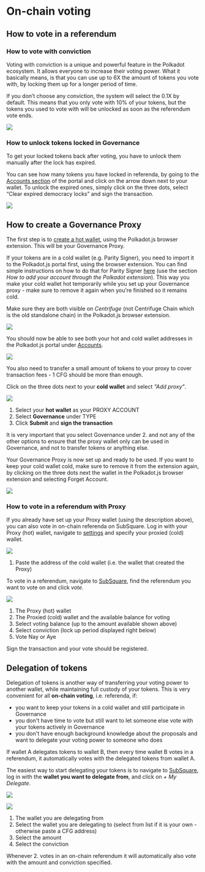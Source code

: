# On-chain voting

## How to vote in a referendum



### How to vote with conviction

Voting with conviction is a unique and powerful feature in the Polkadot ecosystem. It allows everyone to increase their voting power. What it basically means, is that you can use up to 6X the amount of tokens you vote with, by locking them up for a longer period of time.

If you don’t choose any conviction, the system will select the 0.1X by default. This means that you only vote with 10% of your tokens, but the tokens you used to vote with will be unlocked as soon as the referendum vote ends.

![](./images/LockingPeriod.png)

### How to unlock tokens locked in Governance

To get your locked tokens back after voting, you have to unlock them manually after the lock has expired.

You can see how many tokens you have locked in referenda, by going to the [Accounts section](https://polkadot.js.org/apps/?rpc=wss%3A%2F%2Ffullnode.parachain.centrifuge.io#/accounts) of the portal and click on the arrow down next to your wallet. To unlock the expired ones, simply click on the three dots, select “Clear expired democracy locks” and sign the transaction.

![](./images/UnlockTokens.png)

## How to create a Governance Proxy
The first step is to [create a hot wallet](https://docs.centrifuge.io/use/setup-wallet/), using the Polkadot.js browser extension. This will be your Governance Proxy.

If your tokens are in a cold wallet (e.g. Parity Signer), you need to import it to the Polkadot.js portal first, using the browser extension. You can find simple instructions on how to do that for Parity Signer [here](https://support.polkadot.network/support/solutions/articles/65000182010-how-to-add-a-parity-signer-account-on-polkadot-js-ui) (use the section *How to add your account through the Polkadot extension*). This way you make your cold wallet hot temporarily while you set up your Governance proxy - make sure to remove it again when you're finished so it remains cold.

Make sure they are both visible on *Centrifuge* (not Centrifuge Chain which is the old standalone chain) in the Polkadot.js browser extension.

![](./images/VisibilityJS.png)

You should now be able to see both your hot and cold wallet addresses in the Polkadot.js portal under [Accounts](https://polkadot.js.org/apps/?rpc=wss%3A%2F%2Ffullnode.parachain.centrifuge.io#/accounts). 

![](./images/Accounts.png)

You also need to transfer a small amount of tokens to your proxy to cover transaction fees - 1 CFG should be more than enough.

Click on the three dots next to your **cold wallet** and select *"Add proxy"*. 

![](./images/Proxy.png)

1. Select your **hot wallet** as your PROXY ACCOUNT
2. Select **Governance** under TYPE 
3. Click **Submit** and **sign the transaction**

It is very important that you select Governance under 2. and not any of the other options to ensure that the proxy wallet only can be used in Governance, and not to transfer tokens or anything else.

Your Governance Proxy is now set up and ready to be used. If you want to keep your cold wallet cold, make sure to remove it from the extension again, by clicking on the three dots next the wallet in the Polkadot.js browser extension and selecting Forget Account.

![](./images/Forget.png)


### How to vote in a referendum with Proxy

If you already have set up your Proxy wallet (using the description above), you can also vote in on-chain referenda on SubSquare. Log in with your Proxy (hot) wallet, navigate to [settings](https://centrifuge.subsquare.io/setting/proxy) and specify your proxied (cold) wallet. 

![](./images/DefineProxy.png)

1. Paste the address of the cold wallet (i.e. the wallet that created the Proxy)

To vote in a referendum, navigate to [SubSquare](https://centrifuge.subsquare.io/democracy/referenda), find the referendum you want to vote on and click *vote*.

![](./images/ProxyReferendum.png)

1. The Proxy (hot) wallet
2. The Proxied (cold) wallet and the available balance for voting
3. Select voting balance (up to the amount available shown above)
4. Select conviction (lock up period displayed right below)
5. Vote Nay or Aye

Sign the transaction and your vote should be registered.


## Delegation of tokens

Delegation of tokens is another way of transferring your voting power to another wallet, while maintaining full custody of your tokens. This is very convenient for all **on-chain voting**, i.e. referenda, if:

* you want to keep your tokens in a cold wallet and still participate in Governance
* you don't have time to vote but still want to let someone else vote with your tokens actively in Governance
* you don't have enough background knowledge about the proposals and want to delegate your voting power to someone who does

If wallet A delegates tokens to wallet B, then every time wallet B votes in a referendum, it automatically votes with the delegated tokens from wallet A.

The easiest way to start delegating your tokens is to navigate to [SubSquare](https://centrifuge.subsquare.io/democracy/referenda), log in with the **wallet you want to delegate from**, and click on *+ My Delegate*.

![](./images/MyDelegate.png)

![](./images/Delegate.png)

1. The wallet you are delegating from
2. Select the wallet you are delegating to (select from list if it is your own - otherwise paste a CFG address)
3. Select the amount
4. Select the conviction

Whenever 2. votes in an on-chain referendum it will automatically also vote with the amount and conviction specified.

